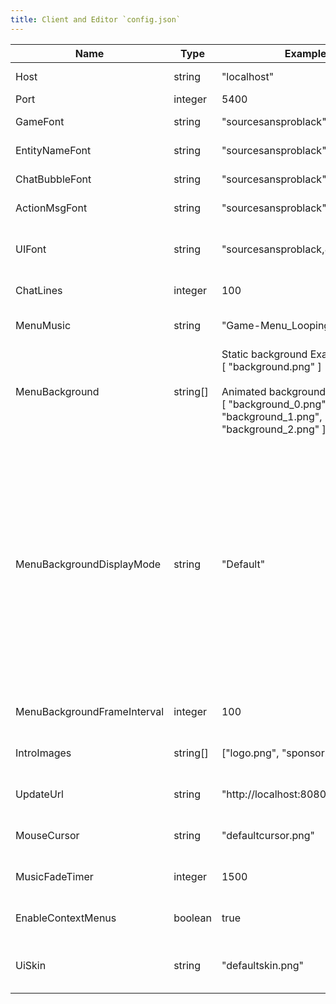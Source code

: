 ```yaml
---
title: Client and Editor `config.json`
---
```


| Name                        | Type     | Example                                                                                                                                                       | Description                                                                                                                                                                                                                                                                                                                                                                                                                                                                                                                                                                            |
| --------------------------- | -------- | ------------------------------------------------------------------------------------------------------------------------------------------------------------- | -------------------------------------------------------------------------------------------------------------------------------------------------------------------------------------------------------------------------------------------------------------------------------------------------------------------------------------------------------------------------------------------------------------------------------------------------------------------------------------------------------------------------------------------------------------------------------------- |
| Host                        | string   | "localhost"                                                                                                                                                   | The IP address or host name of the server.                                                                                                                                                                                                                                                                                                                                                                                                                                                                                                                                             |
| Port                        | integer  | 5400                                                                                                                                                          | The port on the server.                                                                                                                                                                                                                                                                                                                                                                                                                                                                                                                                                                |
| GameFont                    | string   | "sourcesansproblack"                                                                                                                                          | The name of the font to use for non-UI rendering.                                                                                                                                                                                                                                                                                                                                                                                                                                                                                                                                      |
| EntityNameFont              | string   | "sourcesansproblack"                                                                                                                                          | The name of the font to use for entity names.                                                                                                                                                                                                                                                                                                                                                                                                                                                                                                                                          |
| ChatBubbleFont              | string   | "sourcesansproblack"                                                                                                                                          | The name of the font to use for chat bubble text.                                                                                                                                                                                                                                                                                                                                                                                                                                                                                                                                      |
| ActionMsgFont               | string   | "sourcesansproblack"                                                                                                                                          | The name of the font to use for action messages.                                                                                                                                                                                                                                                                                                                                                                                                                                                                                                                                       |
| UIFont                      | string   | "sourcesansproblack,8"                                                                                                                                        | The name and size of the font to use for unstyled windows (such as debug/admin) comma-delimited (`name,size`).                                                                                                                                                                                                                                                                                                                                                                                                                                                                         |
| ChatLines                   | integer  | 100                                                                                                                                                           | The number of lines to save for chat scroll-back.                                                                                                                                                                                                                                                                                                                                                                                                                                                                                                                                      |
| MenuMusic                   | string   | "Game-Menu_Looping.ogg"                                                                                                                                       | The name of the music file to play on the main menu (file must be in `resources/music`).                                                                                                                                                                                                                                                                                                                                                                                                                                                                                               |
| MenuBackground              | string[] | Static background Example:<br/>[ "background.png" ]<br/><br/>Animated background Example:<br/>[ "background_0.png", "background_1.png", "background_2.png" ], | Sets the main menu's background texture. If the list contains more than 1 texture file, the background will be animated by sequentially drawing them (file(s) must be in `resources/gui`). [Click here to watch a walk-through video.](https://s3.us-east-2.amazonaws.com/ascensiongamedev/filehost/9b51895eb091e0ca8beeddc46ab4125a.mp4 'Click here to watch a walk-through video.')                                                                                                                                                                                                  |
| MenuBackgroundDisplayMode   | string   | "Default"                                                                                                                                                     | Sets the display mode of the main menu's background.<br/>`Default`: Default display mode of fullscreen textures.<br/>`Center`: Positions the texture in the center of the game window.<br/>`Stretch`: Stretches the texture to the game window size.<br/>`FitHeight`: Fits the texture to the game window height.<br/>`FitWidth`: Fits the texture to the game window width.<br/>`Fit`: Fits the texture to the game window by using the DrawFullScreenTextureFitMaximum method.<br/>`Cover`: Fits the texture to the game window by using the DrawFullScreenTextureFitMinimum method. |
| MenuBackgroundFrameInterval | integer  | 100                                                                                                                                                           | Sets the frames interval (milliseconds) of the main menu's animated background.                                                                                                                                                                                                                                                                                                                                                                                                                                                                                                        |
| IntroImages                 | string[] | ["logo.png", "sponsor.png"]                                                                                                                                   | A list from which introductory images are drawn when the game client is launched.                                                                                                                                                                                                                                                                                                                                                                                                                                                                                                      |
| UpdateUrl                   | string   | "http://localhost:8080/update.json"                                                                                                                           | The URL to the update manifest file generated by the editor (see [Auto Updater](/en-US/en-US/deploy/autoupdater.html)).                                                                                                                                                                                                                                                                                                                                                                                                                                                                |
| MouseCursor                 | string   | "defaultcursor.png"                                                                                                                                           | Sets a custom sprite to be used as cursor by the game client (file must be in `resources/misc`).                                                                                                                                                                                                                                                                                                                                                                                                                                                                                       |
| MusicFadeTimer              | integer  | 1500                                                                                                                                                          | Determines the time it takes to fade-in or fade-out a song when no other instructions are given.                                                                                                                                                                                                                                                                                                                                                                                                                                                                                       |
| EnableContextMenus          | boolean  | true                                                                                                                                                          | Configures whether or not the context menus are enabled upon right-clicking certain elements.                                                                                                                                                                                                                                                                                                                                                                                                                                                                                          |
| UiSkin                      | string   | "defaultskin.png"                                                                                                                                             | Configures the name of the UI's skin or skin texture to use (file must end in .png and must be in `resources/gui`).                                                                                                                                                                                                                                                                                                                                                                                                                                                                    |
